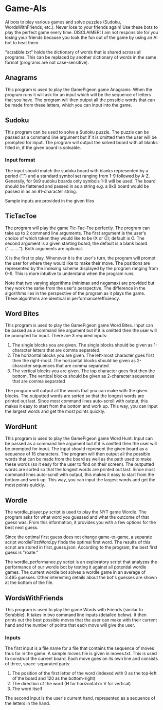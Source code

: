 # Game-AIs
AI bots to play various games and solve puzzles (Sudoku, WordsWithFriends, etc.). Never lose to your friends again! Use these bots to play the perfect game every time. DISCLAIMER: I am not responsible for you losing your friends because you took the fun out of the game by using an AI bot to beat them.

"scrabble.txt" holds the dictionary of words that is shared across all programs. This can be replaced by another dictionary of words in the same format (programs are not case-sensitive). 

## Anagrams
This program is used to play the GamePigeon game Anagrams. When the program runs it will ask for an input which will be the sequence of letters that you have. The program will then output all the possible words that can be made from these letters, which you can input into the game.

## Sudoku
This program can be used to solve a Sudoku puzzle. The puzzle can be passed as a command line argument but if it is omitted then the user will be prompted for input. The program will output the solved board with all blanks filled in, if the given board is solvable. 

### Input format
The input should match the sudoku board with blanks represented by a period (".") and a standard symbol set ranging from 1-9 followed by A-Z. Generally, for 9x9 sudoku boards only symbols 1-9 will be used. The board should be flattened and passed in as a string e.g. a 9x9 board would be passed in as an 81-character string. 

Sample inputs are provided in the given files

## TicTacToe
The program will play the game Tic-Tac-Toe perfectly. The program can take up to 2 command line arguments. The first argument is the user's choice of which token they would like to be (X or O); default is O. The second argument is a given starting board; the default is a blank board ("........."). Both arguments are optional.

X is the first to play. Whenever it is the user's turn, the program will prompt the user for where they would like to make their move. The positions are represented by the indexing scheme displayed by the program ranging from 0-9. This is more intuitive to understand when the program runs.

Note that two varying algorithms (minimax and negamax) are provided but they work the same from the user's perspective. The difference in the algorithms lies in the perspective of the program as it plays the game. These algorithms are identical in performance/efficiency. 

## Word Bites
This program is used to play the GamePigeon game Word Bites. Input can be passed as a command line argument but if it is omitted then the user will be prompted for input. There are 3 required inputs:
1. The single blocks you are given. The single blocks should be given as 1-character letters that are comma separated.
2. The horizontal blocks you are given. The left-most character goes first then the right-most. The horizontal blocks should be given as 2-character sequences that are comma separated
3. The vertical blocks you are given. The top character goes first then the bottom. The vertical blocks should be given as 2-character sequences that are comma separated

The program will output all the words that you can make with the given blocks. The outputted words are sorted so that the longest words are printed out last. Since most command lines auto-scroll with output, this makes it easy to start from the bottom and work up. This way, you can input the largest words and get the most points quickly.

## WordHunt
This program is used to play the GamePigeon game Word Hunt. Input can be passed as a command line argument but if it is omitted then the user will be prompted for input. The input should represent the given board as a sequence of 16 characters. The program will then output all the possible words that can be made from the board as well as the path used to make these words (so it easy for the user to find on their screen). The outputted words are sorted so that the longest words are printed out last. Since most command lines auto-scroll with output, this makes it easy to start from the bottom and work up. This way, you can input the largest words and get the most points quickly.

## Wordle
The wordle_player.py script is used to play the NYT game Wordle. The program asks for what word you guessed and what the outcome of that guess was. From this information, it provides you with a few options for the best next guess.

Since the optimal first guess does not change game-to-game, a separate script wordleFirstWord.py finds the optimal first word. The results of this script are stored in first_guess.json. According to the program, the best first guess is "roate." 

The wordle_performance.py script is an exploratory script that analyzes the performance of our wordle bot by testing it against all potential wordle games. The current wordle bot solves a wordle game in an average of 3.495 guesses. Other interesting details about the bot's guesses are shown at the bottom of the file. 

## WordsWithFriends
This program is used to play the game Words with Friends (similar to Scrabble). It takes in two command line inputs (detailed below). It then prints out the best possible moves that the user can make with their current hand and the number of points that each move will give the user. 
### Inputs
The first input is a file name for a file that contains the sequence of moves thus far in the game. A sample moves file is given in moves.txt. This is used to construct the current board. Each move goes on its own line and consists of three, space-separated parts:
1. The position of the first letter of the word (indexed with 0 as the top-left of the board and 120 as the bottom-right)
2. The direction of the word (H for horizontal or V for vertical)
3. The word itself

The second input is the user's current hand, represented as a sequence of the letters in the hand.
